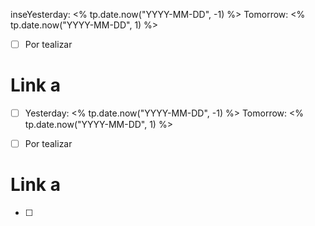 inseYesterday: <% tp.date.now("YYYY-MM-DD", -1) %> Tomorrow: <% tp.date.now("YYYY-MM-DD", 1) %>

- [ ] Por tealizar

# Link a
- [ ] Yesterday: <% tp.date.now("YYYY-MM-DD", -1) %> Tomorrow: <% tp.date.now("YYYY-MM-DD", 1) %>

- [ ] Por tealizar

# Link a
- [ ] 